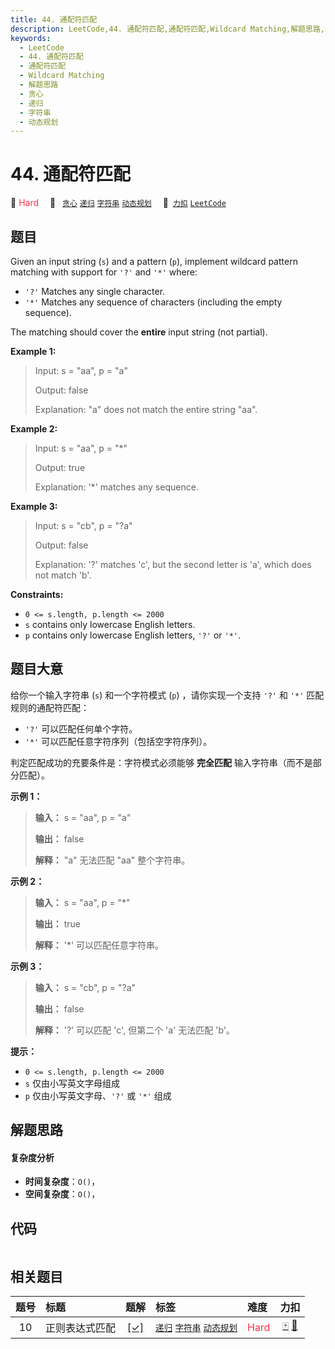 ```yaml
---
title: 44. 通配符匹配
description: LeetCode,44. 通配符匹配,通配符匹配,Wildcard Matching,解题思路,贪心,递归,字符串,动态规划
keywords:
  - LeetCode
  - 44. 通配符匹配
  - 通配符匹配
  - Wildcard Matching
  - 解题思路
  - 贪心
  - 递归
  - 字符串
  - 动态规划
---
```


# 44. 通配符匹配

🔴 <font color=#ff334b>Hard</font>&emsp; 🔖&ensp; [`贪心`](/tag/greedy.md) [`递归`](/tag/recursion.md) [`字符串`](/tag/string.md) [`动态规划`](/tag/dynamic-programming.md)&emsp; 🔗&ensp;[`力扣`](https://leetcode.cn/problems/wildcard-matching) [`LeetCode`](https://leetcode.com/problems/wildcard-matching)

## 题目

Given an input string (`s`) and a pattern (`p`), implement wildcard pattern
matching with support for `'?'` and `'*'` where:

  * `'?'` Matches any single character.
  * `'*'` Matches any sequence of characters (including the empty sequence).

The matching should cover the **entire** input string (not partial).



**Example 1:**

> Input: s = "aa", p = "a"
> 
> Output: false
> 
> Explanation: "a" does not match the entire string "aa".

**Example 2:**

> Input: s = "aa", p = "*"
> 
> Output: true
> 
> Explanation:  '*' matches any sequence.

**Example 3:**

> Input: s = "cb", p = "?a"
> 
> Output: false
> 
> Explanation:  '?' matches 'c', but the second letter is 'a', which does not match 'b'.

**Constraints:**

  * `0 <= s.length, p.length <= 2000`
  * `s` contains only lowercase English letters.
  * `p` contains only lowercase English letters, `'?'` or `'*'`.


## 题目大意

给你一个输入字符串 (`s`) 和一个字符模式 (`p`) ，请你实现一个支持 `'?'` 和 `'*'` 匹配规则的通配符匹配：

  * `'?'` 可以匹配任何单个字符。
  * `'*'` 可以匹配任意字符序列（包括空字符序列）。

判定匹配成功的充要条件是：字符模式必须能够 **完全匹配** 输入字符串（而不是部分匹配）。



**示例 1：**

> 
> 
> 
> 
> 
> **输入：** s = "aa", p = "a"
> 
> **输出：** false
> 
> **解释：** "a" 无法匹配 "aa" 整个字符串。
> 
> 

**示例 2：**

> 
> 
> 
> 
> 
> **输入：** s = "aa", p = "*"
> 
> **输出：** true
> 
> **解释：** '*' 可以匹配任意字符串。
> 
> 

**示例 3：**

> 
> 
> 
> 
> 
> **输入：** s = "cb", p = "?a"
> 
> **输出：** false
> 
> **解释：** '?' 可以匹配 'c', 但第二个 'a' 无法匹配 'b'。
> 
> 



**提示：**

  * `0 <= s.length, p.length <= 2000`
  * `s` 仅由小写英文字母组成
  * `p` 仅由小写英文字母、`'?'` 或 `'*'` 组成


## 解题思路

#### 复杂度分析

- **时间复杂度**：`O()`，
- **空间复杂度**：`O()`，

## 代码

```javascript

```

## 相关题目

<!-- prettier-ignore -->
| 题号 | 标题 | 题解 | 标签 | 难度 | 力扣 |
| :------: | :------ | :------: | :------ | :------ | :------: |
| 10 | 正则表达式匹配 | [[✓]](/problem/0010.md) |  [`递归`](/tag/recursion.md) [`字符串`](/tag/string.md) [`动态规划`](/tag/dynamic-programming.md) | <font color=#ff334b>Hard</font> | [🀄️](https://leetcode.cn/problems/regular-expression-matching) [🔗](https://leetcode.com/problems/regular-expression-matching) |